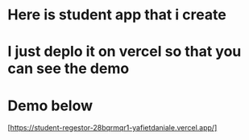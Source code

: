 # Here is student app that i create
# I just deplo it on vercel so that you can see the demo
# Demo below

[https://student-regestor-28bqrmqr1-yafietdaniale.vercel.app/]
